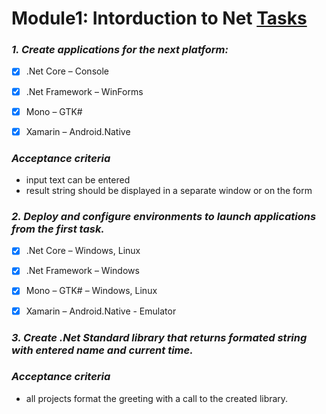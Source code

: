 # **Module1: Intorduction to Net** [Tasks](https://github.com/irinabey88/Net-Mentoring-Program-for-L1/tree/develop/Module1)

### *1. Create applications for the next platform:*
  - [x] .Net Core – Console

  - [x] .Net Framework – WinForms

  - [x] Mono – GTK#

  - [x] Xamarin – Android.Native
  
  ### *Acceptance criteria*
  - input text can be entered
  - result string should be displayed in a separate window or on the form
  
### *2. Deploy and configure environments to launch applications from the first task.*
  - [x] .Net Core – Windows, Linux

  - [x] .Net Framework – Windows

  - [x] Mono – GTK# – Windows, Linux

  - [x] Xamarin – Android.Native - Emulator
  
### *3. Create .Net Standard library that returns formated string with entered name and current time.*
   ### *Acceptance criteria*
  - all projects format the greeting with a call to the created library.
